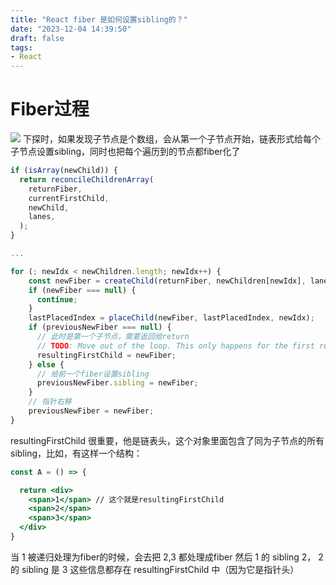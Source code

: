```yaml
---
title: "React fiber 是如何设置sibling的？"
date: "2023-12-04 14:39:50"
draft: false
tags:
- React
---
```


# Fiber过程
![](https://cdn.nlark.com/yuque/0/2023/jpeg/1447731/1701487980158-2f18082a-e32a-42b1-9eb9-af1eba5e4d3e.jpeg)
下探时，如果发现子节点是个数组，会从第一个子节点开始，链表形式给每个子节点设置sibling，同时也把每个遍历到的节点都fiber化了
```javascript
if (isArray(newChild)) {
  return reconcileChildrenArray(
    returnFiber,
    currentFirstChild,
    newChild,
    lanes,
  );
}

...

for (; newIdx < newChildren.length; newIdx++) {
    const newFiber = createChild(returnFiber, newChildren[newIdx], lanes);
    if (newFiber === null) {
      continue;
    }
    lastPlacedIndex = placeChild(newFiber, lastPlacedIndex, newIdx);
    if (previousNewFiber === null) {
      // 此时是第一个子节点，需要返回给return
      // TODO: Move out of the loop. This only happens for the first run.
      resultingFirstChild = newFiber;
    } else {
      // 给前一个fiber设置sibling
      previousNewFiber.sibling = newFiber;
    }
    // 指针右移
    previousNewFiber = newFiber;
}
```
resultingFirstChild 很重要，他是链表头，这个对象里面包含了同为子节点的所有sibling，比如，有这样一个结构：
```jsx
const A = () => {

  return <div>
    <span>1</span> // 这个就是resultingFirstChild
    <span>2</span>
    <span>3</span>
  </div>
}
```
当 <span>1</span> 被递归处理为fiber的时候，会去把 2,3 都处理成fiber
然后 1 的 sibling 2， 2 的 sibling 是 3
这些信息都存在 resultingFirstChild 中（因为它是指针头）


